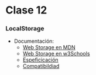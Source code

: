 # Clase 12

### LocalStorage

- Documentación:
    - [Web Storage en MDN](https://developer.mozilla.org/en-US/docs/Web/API/Web_Storage_API)
    - [Web Storage en w3Schools](http://www.w3schools.com/html/html5_webstorage.asp)
    - [Espeficicación](http://www.w3.org/TR/webstorage/#storage)
    - [Compatibildiad](http://caniuse.com/#search=localstorage)

